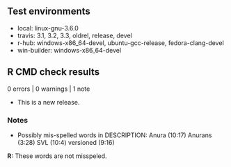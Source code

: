 ## Test environments

* local: linux-gnu-3.6.0
* travis: 3.1, 3.2, 3.3, oldrel, release, devel
* r-hub: windows-x86_64-devel, ubuntu-gcc-release, fedora-clang-devel
* win-builder: windows-x86_64-devel

## R CMD check results

0 errors | 0 warnings | 1 note

* This is a new release.

### Notes

* Possibly mis-spelled words in DESCRIPTION:
    Anura (10:17)
    Anurans (3:28)
    SVL (10:4)
    versioned (9:16)
  
__R:__ These words are not misspeled.

